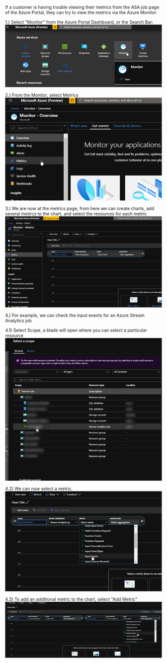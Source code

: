 If a customer is having trouble viewing their metrics from the ASA job page of the Azure Portal, they can try to view the metrics via the Azure Monitor:

1.) Select "Monitor" from the Azure Portal Dashboard, or the Search Bar:
![monitor0.png](/.attachments/monitor0-c870b454-a975-43a6-8cc9-06f396ddb5eb.png)
 
2.) From the Monitor, select Metrics
![monitor2.png](/.attachments/monitor2-207e6a99-4d52-4c18-81c8-c0586b04da37.png)
 
3.) We are now at the metrics page, from here we can create charts, add several metircs to the chart, and select the resources for each metric
![monitor3.png](/.attachments/monitor3-f8cf2304-64fa-4e37-8ffa-9c9d3ed7b445.png)

4.) For example, we can check the input events for an Azure Stream Analytics job

4.1) Select Scope, a blade will open where you can select a particular resource
![monitor5.png](/.attachments/monitor5-ea84c44a-10e2-4798-b716-d559d9831bab.png)
 
4.2) We can now select a metric.
![monitor6.png](/.attachments/monitor6-8bbd2515-9879-4501-8d4e-fb9fefb5dda9.png)
 
4.3) To add an additional metric to the chart, select "Add Metric"
![monitor7.png](/.attachments/monitor7-4c29e9f6-8099-4c5b-860e-8b9fb6696a9a.png)
